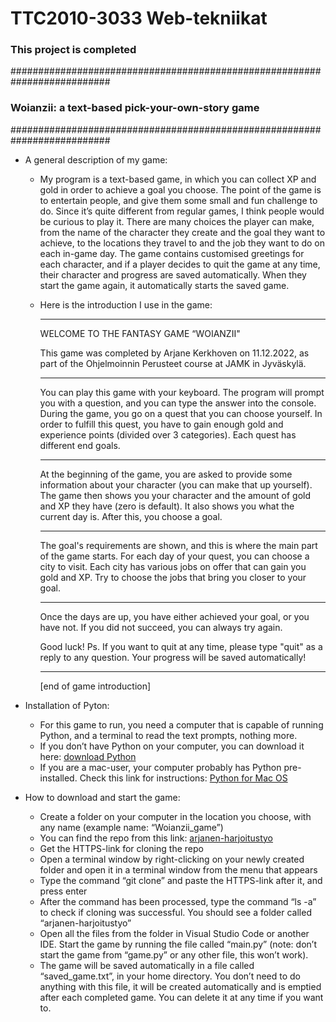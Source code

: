 # TTC2010-3033 Web-tekniikat

### This project is completed
##########################################################################
###             Woianzii: a text-based pick-your-own-story game
##########################################################################

- A general description of my game:

    - My program is a text-based game, in which you can collect XP 
    and gold in order to achieve a goal you choose. The point of the game
    is to entertain people, and give them some small and fun challenge to do.
    Since it’s quite different from regular games, I think people would be curious
    to play it. There are many choices the player can make, from the name of 
    the character they create and the goal they want to achieve, to the locations 
    they travel to and the job they want to do on each in-game day. The game 
    contains customised greetings for each character, and if a player decides 
    to quit the game at any time, their character and progress are saved automatically.
    When they start the game again, it automatically starts the saved game.

    - Here is the introduction I use in the game:

        ------------------------------------------------------------------------------------------
        WELCOME TO THE FANTASY GAME “WOIANZII"

        This game was completed by Arjane Kerkhoven on 11.12.2022,
        as part of the Ohjelmoinnin Perusteet course at JAMK in Jyväskylä.

        ------------------------------------------------------------------------------------------

        You can play this game with your keyboard. The program will prompt 
        you with a question, and you can type the answer into the console.
        During the game, you go on a quest that you can choose yourself. 
        In order to fulfill this quest, you have to gain enough gold and experience 
        points (divided over 3 categories). Each quest has different end goals.

        ------------------------------------------------------------------------------------------
            
        At the beginning of the game, you are asked to provide some information
        about your character (you can make that up yourself). The game then shows
        you your character and the amount of gold and XP they have (zero is default).
        It also shows you what the current day is. After this, you choose a goal.

        ------------------------------------------------------------------------------------------

        The goal's requirements are shown, and this is where the main part
        of the game starts. For each day of your quest, you can choose a 
        city to visit. Each city has various jobs on offer that can gain you gold and XP.
        Try to choose the jobs that bring you closer to your goal.

        ------------------------------------------------------------------------------------------

        Once the days are up, you have either achieved your goal,
        or you have not. If you did not succeed, you can always try again.

        Good luck!
        Ps. If you want to quit at any time, please type "quit" as a reply
        to any question. Your progress will be saved automatically!

        ------------------------------------------------------------------------------------------
        
        [end of game introduction]

- Installation of Pyton:
    - For this game to run, you need a computer that is capable of running Python, and a terminal to read the text prompts, nothing more.
    - If you don’t have Python on your computer, you can download it here: [download Python](https://www.python.org/downloads/)
    - If you are a mac-user, your computer probably has Python pre-installed. Check this link for instructions: [Python for Mac OS](https://legacy.python.org/download/mac/#:~:text=Python%20comes%20pre-installed%20on%20Mac%20OS%20X%20so,and%20install%20newer%20versions%20alongside%20the%20system%20ones)

- How to download and start the game:
    - Create a folder on your computer in the location you choose, with any name (example name: “Woianzii_game”)
    - You can find the repo from this link: [arjanen-harjoitustyo](https://gitlab.labranet.jamk.fi/AD1945/arjanen-harjoitustyo)
    - Get the HTTPS-link for cloning the repo
    - Open a terminal window by right-clicking on your newly created folder and open it in a terminal window from the menu that appears
    - Type the command “git clone” and paste the HTTPS-link after it, and press enter
    - After the command has been processed, type the command “ls -a” to check if cloning was successful. You should see a folder called “arjanen-harjoitustyo”
    - Open all the files from the folder in Visual Studio Code or another IDE. Start the game by running the file called “main.py” (note: don’t start the game from “game.py” or any other file, this won’t work).
    - The game will be saved automatically in a file called “saved_game.txt”, in your home directory. You don’t need to do anything with this file, it will be created automatically and is emptied after each completed game. You can delete it at any time if you want to.